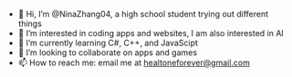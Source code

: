 - 👋 Hi, I’m @NinaZhang04, a high school student trying out different things
- 👀 I’m interested in coding apps and websites, I am also interested in AI
- 🌱 I’m currently learning C#, C++, and JavaScipt
- 💞️ I’m looking to collaborate on apps and games
- 📫 How to reach me: email me at healtoneforever@gmail.com

<!---
NinaZhang04/NinaZhang04 is a ✨ special ✨ repository because its `README.md` (this file) appears on your GitHub profile.
You can click the Preview link to take a look at your changes.
--->
